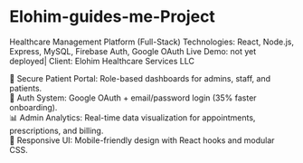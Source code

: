 # Elohim-guides-me-Project

Healthcare Management Platform (Full-Stack)
Technologies: React, Node.js, Express, MySQL, Firebase Auth, Google OAuth
Live Demo: not yet deployed| Client: Elohim Healthcare Services LLC

🏥 Secure Patient Portal: Role-based dashboards for admins, staff, and patients.</br>
🔐 Auth System: Google OAuth + email/password login (35% faster onboarding). </br>
📊 Admin Analytics: Real-time data visualization for appointments, prescriptions, and billing. </br>
📱 Responsive UI: Mobile-friendly design with React hooks and modular CSS.

